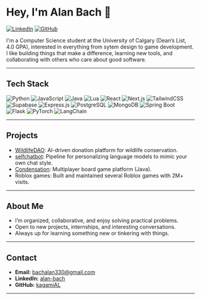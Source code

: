 # Hey, I'm Alan Bach 👋

[![LinkedIn](https://img.shields.io/badge/LinkedIn-blue?logo=linkedin&logoColor=white)](https://www.linkedin.com/in/alan-bach-a87251282/)
[![GitHub](https://img.shields.io/badge/GitHub-222?logo=github&logoColor=white)](https://github.com/kagamiAL)

I'm a Computer Science student at the University of Calgary (Dean’s List, 4.0 GPA), interested in everything from sytem design to game development. I like building things that make a difference, learning new tools, and collaborating with others who care about good software.

---

## Tech Stack

<p align="left">
  <img src="https://img.shields.io/badge/Python-3776AB?logo=python&logoColor=white" alt="Python"/>
  <img src="https://img.shields.io/badge/JavaScript-F7DF1E?logo=javascript&logoColor=black" alt="JavaScript"/>
  <img src="https://img.shields.io/badge/Java-007396?logo=java&logoColor=white" alt="Java"/>
  <img src="https://img.shields.io/badge/Lua-2C2D72?logo=lua&logoColor=white" alt="Lua"/>
  <img src="https://img.shields.io/badge/React-20232A?logo=react&logoColor=61DAFB" alt="React"/>
  <img src="https://img.shields.io/badge/Next.js-000?logo=next.js&logoColor=white" alt="Next.js"/>
  <img src="https://img.shields.io/badge/TailwindCSS-06B6D4?logo=tailwindcss&logoColor=white" alt="TailwindCSS"/>
  <img src="https://img.shields.io/badge/Supabase-3ECF8E?logo=supabase&logoColor=white" alt="Supabase"/>
  <img src="https://img.shields.io/badge/Express.js-000?logo=express&logoColor=white" alt="Express.js"/>
  <img src="https://img.shields.io/badge/PostgreSQL-4169E1?logo=postgresql&logoColor=white" alt="PostgreSQL"/>
  <img src="https://img.shields.io/badge/MongoDB-47A248?logo=mongodb&logoColor=white" alt="MongoDB"/>
  <img src="https://img.shields.io/badge/Spring_Boot-6DB33F?logo=springboot&logoColor=white" alt="Spring Boot"/>
  <img src="https://img.shields.io/badge/Flask-000?logo=flask&logoColor=white" alt="Flask"/>
  <img src="https://img.shields.io/badge/PyTorch-EE4C2C?logo=pytorch&logoColor=white" alt="PyTorch"/>
  <img src="https://img.shields.io/badge/LangChain-fff?logo=langchain&logoColor=black" alt="LangChain"/>
</p>

---

## Projects

- [WildlifeDAO](https://github.com/kagamiAL/WildlifeDAO): AI-driven donation platform for wildlife conservation.  
- [selfchatbot](https://github.com/kagamiAL/selfchatbot): Pipeline for personalizing language models to mimic your own chat style.  
- [Condensation](https://csgit.ucalgary.ca/ssafe/seng300-f24-project): Multiplayer board game platform (Java).  
- Roblox games: Built and maintained several Roblox games with 2M+ visits.

---

## About Me

- I’m organized, collaborative, and enjoy solving practical problems.
- Open to new projects, internships, and interesting conversations.
- Always up for learning something new or tinkering with things.

---

## Contact

- **Email:** bachalan330@gmail.com  
- **LinkedIn:** [alan-bach](https://www.linkedin.com/in/alan-bach-a87251282/)  
- **GitHub:** [kagamiAL](https://github.com/kagamiAL)

---
